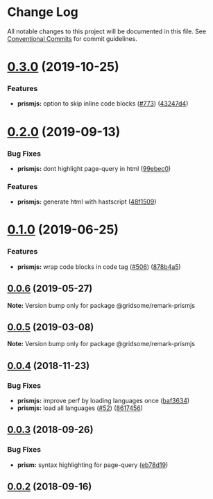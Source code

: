 # Change Log

All notable changes to this project will be documented in this file.
See [Conventional Commits](https://conventionalcommits.org) for commit guidelines.

# [0.3.0](https://github.com/gridsome/gridsome/tree/master/packages/remark-prismjs/compare/@gridsome/remark-prismjs@0.2.0...@gridsome/remark-prismjs@0.3.0) (2019-10-25)


### Features

* **prismjs:** option to skip inline code blocks ([#773](https://github.com/gridsome/gridsome/tree/master/packages/remark-prismjs/issues/773)) ([43247d4](https://github.com/gridsome/gridsome/tree/master/packages/remark-prismjs/commit/43247d4))





# [0.2.0](https://github.com/gridsome/gridsome/tree/master/packages/remark-prismjs/compare/@gridsome/remark-prismjs@0.1.0...@gridsome/remark-prismjs@0.2.0) (2019-09-13)


### Bug Fixes

* **prismjs:** dont highlight page-query in html ([99ebec0](https://github.com/gridsome/gridsome/tree/master/packages/remark-prismjs/commit/99ebec0))


### Features

* **prismjs:** generate html with hastscript ([48f1509](https://github.com/gridsome/gridsome/tree/master/packages/remark-prismjs/commit/48f1509))





# [0.1.0](https://github.com/gridsome/gridsome/tree/master/packages/remark-prismjs/compare/@gridsome/remark-prismjs@0.0.6...@gridsome/remark-prismjs@0.1.0) (2019-06-25)


### Features

* **prismjs:** wrap code blocks in code tag ([#506](https://github.com/gridsome/gridsome/tree/master/packages/remark-prismjs/issues/506)) ([878b4a5](https://github.com/gridsome/gridsome/tree/master/packages/remark-prismjs/commit/878b4a5))





## [0.0.6](https://github.com/gridsome/gridsome/tree/master/packages/remark-prismjs/compare/@gridsome/remark-prismjs@0.0.5...@gridsome/remark-prismjs@0.0.6) (2019-05-27)

**Note:** Version bump only for package @gridsome/remark-prismjs





## [0.0.5](https://github.com/gridsome/gridsome/tree/master/packages/remark-prismjs/compare/@gridsome/remark-prismjs@0.0.4...@gridsome/remark-prismjs@0.0.5) (2019-03-08)

**Note:** Version bump only for package @gridsome/remark-prismjs







<a name="0.0.4"></a>
## [0.0.4](https://github.com/gridsome/gridsome/compare/@gridsome/remark-prismjs@0.0.3...@gridsome/remark-prismjs@0.0.4) (2018-11-23)


### Bug Fixes

* **prismjs:** improve perf by loading languages once ([baf3634](https://github.com/gridsome/gridsome/commit/baf3634))
* **prismjs:** load all languages ([#52](https://github.com/gridsome/gridsome/issues/52)) ([8617456](https://github.com/gridsome/gridsome/commit/8617456))


<a name="0.0.3"></a>
## [0.0.3](https://github.com/gridsome/gridsome/compare/142896c2454016dc989a7872faffec7263fc658c...@gridsome/remark-prismjs@0.0.3) (2018-09-26)


### Bug Fixes

* **prism:** syntax highlighting for page-query ([eb78d19](https://github.com/gridsome/gridsome/commit/eb78d19))



<a name="0.0.2"></a>
## [0.0.2](https://github.com/gridsome/gridsome/compare/142896c2454016dc989a7872faffec7263fc658c...@gridsome/remark-prismjs@0.0.3) (2018-09-16)

